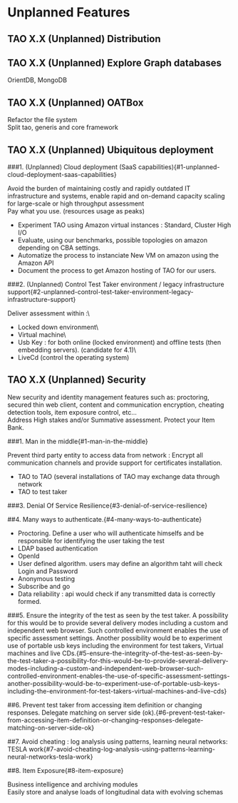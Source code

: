 <!--
author:
    - 'Patrick Plichart'
created_at: '2013-05-21 10:05:12'
updated_at: '2013-05-21 10:05:12'
-->

Unplanned Features
==================

TAO X.X (Unplanned) Distribution
--------------------------------

TAO X.X (Unplanned) Explore Graph databases
-------------------------------------------

OrientDB, MongoDB

TAO X.X (Unplanned) OATBox
--------------------------

Refactor the file system\
Split tao, generis and core framework

TAO X.X (Unplanned) Ubiquitous deployment
-----------------------------------------

###1. (Unplanned) Cloud deployment (SaaS capabilities){#1-unplanned-cloud-deployment-saas-capabilities}

Avoid the burden of maintaining costly and rapidly outdated IT infrastructure and systems, enable rapid and on-demand capacity scaling for large-scale or high throughput assessment\
Pay what you use. (resources usage as peaks)

-   Experiment TAO using Amazon virtual instances : Standard, Cluster High I/O
-   Evaluate, using our benchmarks, possible topologies on amazon depending on CBA settings.
-   Automatize the process to instanciate New VM on amazon using the Amazon API
-   Document the process to get Amazon hosting of TAO for our users.

###2. (Unplanned) Control Test Taker environment / legacy infrastructure support{#2-unplanned-control-test-taker-environment-legacy-infrastructure-support}

Deliver assessment within :\
- Locked down environment\
- Virtual machine\
- Usb Key : for both online (locked environment) and offline tests (then embedding servers). (candidate for 4.1)\
- LiveCd (control the operating system)

TAO X.X (Unplanned) Security
----------------------------

New security and identity management features such as: proctoring, secured thin web client, content and communication encryption, cheating detection tools, item exposure control, etc…\
Address High stakes and/or Summative assessment. Protect your Item Bank.

###1. Man in the middle{#1-man-in-the-middle}

Prevent third party entity to access data from network : Encrypt all communication channels and provide support for certificates installation.

-   TAO to TAO (several installations of TAO may exchange data through network
-   TAO to test taker

###3. Denial Of Service Resilience{#3-denial-of-service-resilience}

##4. Many ways to authenticate.{#4-many-ways-to-authenticate}

-   Proctoring. Define a user who will authenticate himselfs and be responsible for identifying the user taking the test
-   LDAP based authentication
-   OpenId
-   User defined algorithm. users may define an algorithm taht will check Login and Password
-   Anonymous testing
-   Subscribe and go
-   Data reliability : api would check if any transmitted data is correctly formed.

###5. Ensure the integrity of the test as seen by the test taker. A possibility for this would be to provide several delivery modes including a custom and independent web browser. Such controlled environment enables the use of specific assessment settings. Another possibility would be to experiment use of portable usb keys including the environment for test takers, Virtual machines and live CDs.{#5-ensure-the-integrity-of-the-test-as-seen-by-the-test-taker-a-possibility-for-this-would-be-to-provide-several-delivery-modes-including-a-custom-and-independent-web-browser-such-controlled-environment-enables-the-use-of-specific-assessment-settings-another-possibility-would-be-to-experiment-use-of-portable-usb-keys-including-the-environment-for-test-takers-virtual-machines-and-live-cds}

##6. Prevent test taker from accessing item definition or changing responses. Delegate matching on server side (ok).{#6-prevent-test-taker-from-accessing-item-definition-or-changing-responses-delegate-matching-on-server-side-ok}

##7. Avoid cheating : log analysis using patterns, learning neural networks: TESLA work{#7-avoid-cheating-log-analysis-using-patterns-learning-neural-networks-tesla-work}

##8. Item Exposure{#8-item-exposure}

Business intelligence and archiving modules\
Easily store and analyse loads of longitudinal data with evolving schemas

